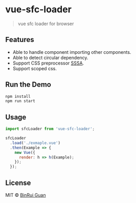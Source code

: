 # vue-sfc-loader
> vue sfc loader for browser

## Features

+ Able to handle component importing other components.
+ Able to detect circular dependency.
+ Support CSS preprocessor [SSSA](https://github.com/differui/sssa).
+ Support scoped css.

## Run the Demo

```bash
npm install
npm run start
```

## Usage

```javascript
import sfcLoader from 'vue-sfc-loader';

sfcLoader
  .load('./exmaple.vue')
  .then(Example => {
    new Vue({
      render: h => h(Example);
    });
  });
```

## License

MIT &copy; [BinRui Guan](mailto:differui@gmail.com)
